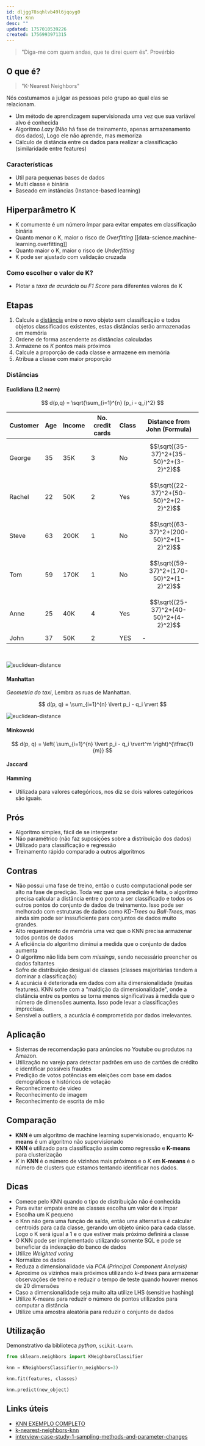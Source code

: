 ```yaml
---
id: dljgg78sqhlvb49l6jqoyg0
title: Knn
desc: ""
updated: 1757010539226
created: 1756993971315
---
```


> "Diga-me com quem andas, que te direi quem és". Provérbio

## O que é?

> "K-Nearest Neighbors"

Nós costumamos a julgar as pessoas pelo grupo ao qual elas se relacionam.

- Um método de aprendizagem supervisionada uma vez que sua variável alvo é conhecida
- Algoritmo _Lazy_ (Não há fase de treinamento, apenas armazenamento dos dados), Logo ele não aprende, mas memoriza
- Cálculo de distância entre os dados para realizar a classificação (similaridade entre features)

### Características

- Util para pequenas bases de dados
- Multi classe e binária
- Baseado em instâncias (Instance-based learning)

## Hiperparâmetro K

- K comumente é um número ímpar para evitar empates em classificação binária
- Quanto menor o K, maior o risco de _Overfitting_ [[data-science.machine-learning.overfitting]]
- Quanto maior o K, maior o risco de _Underfitting_
- K pode ser ajustado com validação cruzada

### Como escolher o valor de K?

- Plotar a _taxa de acurácia_ ou _F1 Score_ para diferentes valores de K

## Etapas

1. Calcule a [distância](#distâncias) entre o novo objeto sem classificação e todos objetos classificados existentes, estas distâncias serão armazenadas em memória
2. Ordene de forma ascendente as distâncias calculadas
3. Armazene os _K_ pontos mais próximos
4. Calcule a proporção de cada classe e armazene em memória
5. Atribua a classe com maior proporção

### Distâncias

#### Euclidiana (L2 norm)

$$
d(p,q) = \sqrt{\sum_{i=1}^{n} (p_i - q_i)^2}
$$

| Customer | Age | Income | No. credit cards | Class | Distance from John (Formula)            |
| -------- | --- | ------ | ---------------- | ----- | --------------------------------------- |
| George   | 35  | 35K    | 3                | No    | $$\sqrt{(35-37)^2+(35-50)^2+(3-2)^2}$$  |
| Rachel   | 22  | 50K    | 2                | Yes   | $$\sqrt{(22-37)^2+(50-50)^2+(2-2)^2}$$  |
| Steve    | 63  | 200K   | 1                | No    | $$\sqrt{(63-37)^2+(200-50)^2+(1-2)^2}$$ |
| Tom      | 59  | 170K   | 1                | No    | $$\sqrt{(59-37)^2+(170-50)^2+(1-2)^2}$$ |
| Anne     | 25  | 40K    | 4                | Yes   | $$\sqrt{(25-37)^2+(40-50)^2+(4-2)^2}$$  |
| John     | 37  | 50K    | 2                | YES   | -                                       |

</br>

![euclidean-distance](./assets/machine-learning-euclidean-distance.png)

#### Manhattan

_Geometria do taxi_, Lembra as ruas de Manhattan.

$$
d(p, q) = \sum_{i=1}^{n} \lvert p_i - q_i \rvert
$$

![euclidean-distance](./assets/machine-learning-manhattan-distance.png)

#### Minkowski

$$
d(p, q) = \left( \sum_{i=1}^{n} \lvert p_i - q_i \rvert^m \right)^{\tfrac{1}{m}}
$$

#### Jaccard

#### Hamming

- Utilizada para valores categóricos, nos diz se dois valores categóricos são iguais.

## Prós

- Algoritmo simples, fácil de se interpretar
- Não paramétrico (não faz suposições sobre a distribuição dos dados)
- Utilizado para classificação e regressão
- Treinamento rápido comparado a outros algoritmos

## Contras

- Não possui uma fase de treino, então o custo computacional pode ser alto na fase de predição. Toda vez que uma predição é feita, o algoritmo precisa calcular a distância entre o ponto a ser classificado e todos os outros pontos do conjunto de dados de treinamento. Isso pode ser melhorado com estruturas de dados como _KD-Trees_ ou _Ball-Trees_, mas ainda sim pode ser inssuficiente para conjuntos de dados muito grandes.
- Alto requerimento de memória uma vez que o KNN precisa armazenar todos pontos de dados
- A eficiência do algoritmo diminui a medida que o conjunto de dados aumenta
- O algoritmo não lida bem com _missings_, sendo necessário preencher os dados faltantes
- Sofre de distribuição desigual de classes (classes majoritárias tendem a dominar a classificação)
- A acurácia é deteriorada em dados com alta dimensionalidade (muitas features). KNN sofre com a "maldição da dimensionalidade", onde a distância entre os pontos se torna menos significativas à medida que o número de dimensões aumenta. Isso pode levar a classificações imprecisas.
- Sensível a outliers, a acurácia é comprometida por dados irrelevantes.

## Aplicação

- Sistemas de recomendação para anúncios no Youtube ou produtos na Amazon.
- Utilização no varejo para detectar padrões em uso de cartões de crédito e identificar possíveis fraudes
- Predição de votos potências em eleições com base em dados demográficos e históricos de votação
- Reconhecimento de video
- Reconhecimento de imagem
- Reconhecimento de escrita de mão

## Comparação

- **KNN** é um algoritmo de machine learning supervisionado, enquanto **K-means** é um algoritmo não supervisionado
- **KNN** é utilizado para classificação assim como regressão e **K-means** para clusterização
- _K_ in **KNN** é o número de vizinhos mais próximos e o _K_ em **K-means** é o número de clusters que estamos tentando identificar nos dados.

## Dicas

- Comece pelo KNN quando o tipo de distribuição não é conhecida
- Para evitar empate entre as classes escolha um valor de `K` impar
- Escolha um K pequeno
- o Knn não gera uma função de saída, então uma alternativa é calcular centroids para cada classe, gerando um objeto único para cada classe. Logo o K será igual a 1 e o que estiver mais próximo definirá a classe
- O KNN pode ser implementado utilizando somente SQL e pode se beneficiar da indexação do banco de dados
- Utilize _Weighted voting_
- Normalize os dados
- Reduza a dimensionalidade via _PCA (Principal Component Analysis)_
- Aproxime os vizinhos mais próximos utilizando _k-d trees_ para armazenar observações de treino e reduzir o tempo de teste quando houver menos de 20 dimensões
- Caso a dimensionalidade seja muito alta utilize LHS (sensitive hashing)
- Utilize K-means para reduzir o número de pontos utilizados para computar a distância
- Utilize uma amostra aleatória para reduzir o conjunto de dados

## Utilização

Demonstrativo da biblioteca _python_, `scikit-Learn`.

```py
from sklearn.neighbors import KNeighborsClassifier

knn = KNeighborsClassifier(n_neighbors=3)

knn.fit(features, classes)

knn.predict(new_object)
```

## Links úteis

- [KNN EXEMPLO COMPLETO](https://www.youtube.com/watch?v=zvmbB3315Ko)
- [k-nearest-neighbors-knn](https://medium.datadriveninvestor.com/k-nearest-neighbors-knn-7b4bd0128da7)
- [interview-case-study-1-sampling-methods-and-parameter-changes](https://cornell-data.medium.com/interview-case-study-1-sampling-methods-and-parameter-changes-4799c580aa42)
